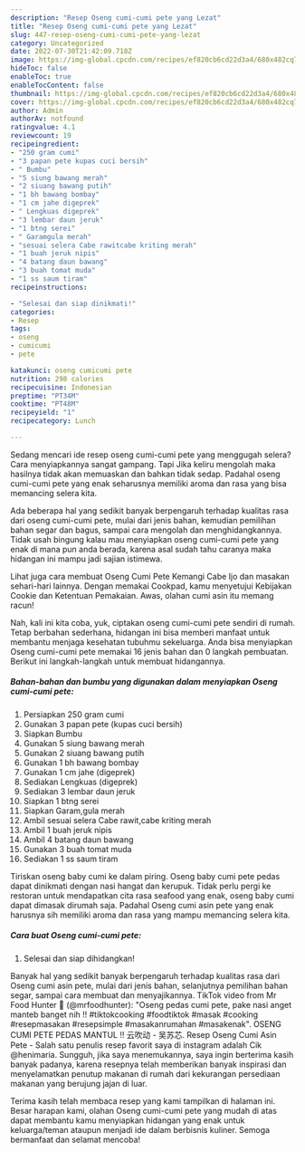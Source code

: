 ```yaml
---
description: "Resep Oseng cumi-cumi pete yang Lezat"
title: "Resep Oseng cumi-cumi pete yang Lezat"
slug: 447-resep-oseng-cumi-cumi-pete-yang-lezat
category: Uncategorized
date: 2022-07-30T21:42:09.718Z
image: https://img-global.cpcdn.com/recipes/ef820cb6cd22d3a4/680x482cq70/oseng-cumi-cumi-pete-foto-resep-utama.jpg
hideToc: false
enableToc: true
enableTocContent: false
thumbnail: https://img-global.cpcdn.com/recipes/ef820cb6cd22d3a4/680x482cq70/oseng-cumi-cumi-pete-foto-resep-utama.jpg
cover: https://img-global.cpcdn.com/recipes/ef820cb6cd22d3a4/680x482cq70/oseng-cumi-cumi-pete-foto-resep-utama.jpg
author: Admin
authorAv: notfound
ratingvalue: 4.1
reviewcount: 19
recipeingredient:
- "250 gram cumi"
- "3 papan pete kupas cuci bersih"
- " Bumbu"
- "5 siung bawang merah"
- "2 siuang bawang putih"
- "1 bh bawang bombay"
- "1 cm jahe digeprek"
- " Lengkuas digeprek"
- "3 lembar daun jeruk"
- "1 btng serei"
- " Garamgula merah"
- "sesuai selera Cabe rawitcabe kriting merah"
- "1 buah jeruk nipis"
- "4 batang daun bawang"
- "3 buah tomat muda"
- "1 ss saum tiram"
recipeinstructions:

- "Selesai dan siap dinikmati!"
categories:
- Resep
tags:
- oseng
- cumicumi
- pete

katakunci: oseng cumicumi pete 
nutrition: 298 calories
recipecuisine: Indonesian
preptime: "PT34M"
cooktime: "PT48M"
recipeyield: "1"
recipecategory: Lunch

---
```



Sedang mencari ide resep oseng cumi-cumi pete yang menggugah selera? Cara menyiapkannya sangat gampang. Tapi Jika keliru mengolah maka hasilnya tidak akan memuaskan dan bahkan tidak sedap. Padahal oseng cumi-cumi pete yang enak seharusnya memiliki aroma dan rasa yang bisa memancing selera kita.


Ada beberapa hal yang sedikit banyak berpengaruh terhadap kualitas rasa dari oseng cumi-cumi pete, mulai dari jenis bahan, kemudian pemilihan bahan segar dan bagus, sampai cara mengolah dan menghidangkannya. Tidak usah bingung kalau mau menyiapkan oseng cumi-cumi pete yang enak di mana pun anda berada, karena asal sudah tahu caranya maka hidangan ini mampu jadi sajian istimewa.

Lihat juga cara membuat Oseng Cumi Pete Kemangi Cabe Ijo dan masakan sehari-hari lainnya. Dengan memakai Cookpad, kamu menyetujui Kebijakan Cookie dan Ketentuan Pemakaian. Awas, olahan cumi asin itu memang racun!


Nah, kali ini kita coba, yuk, ciptakan oseng cumi-cumi pete sendiri di rumah. Tetap berbahan sederhana, hidangan ini bisa memberi manfaat untuk membantu menjaga kesehatan tubuhmu sekeluarga. Anda bisa menyiapkan Oseng cumi-cumi pete memakai 16 jenis bahan dan 0 langkah pembuatan. Berikut ini langkah-langkah untuk membuat hidangannya.

<!--inarticleads1-->

##### Bahan-bahan dan bumbu yang digunakan dalam menyiapkan Oseng cumi-cumi pete:

1. Persiapkan 250 gram cumi
1. Gunakan 3 papan pete (kupas cuci bersih)
1. Siapkan  Bumbu
1. Gunakan 5 siung bawang merah
1. Gunakan 2 siuang bawang putih
1. Gunakan 1 bh bawang bombay
1. Gunakan 1 cm jahe (digeprek)
1. Sediakan  Lengkuas (digeprek)
1. Sediakan 3 lembar daun jeruk
1. Siapkan 1 btng serei
1. Siapkan  Garam,gula merah
1. Ambil sesuai selera Cabe rawit,cabe kriting merah
1. Ambil 1 buah jeruk nipis
1. Ambil 4 batang daun bawang
1. Gunakan 3 buah tomat muda
1. Sediakan 1 ss saum tiram


Tiriskan oseng baby cumi ke dalam piring. Oseng baby cumi pete pedas dapat dinikmati dengan nasi hangat dan kerupuk. Tidak perlu pergi ke restoran untuk mendapatkan cita rasa seafood yang enak, oseng baby cumi dapat dimasak dirumah saja. Padahal Oseng cumi asin pete yang enak harusnya sih memiliki aroma dan rasa yang mampu memancing selera kita. 

<!--inarticleads2-->

##### Cara buat Oseng cumi-cumi pete:


1. Selesai dan siap dihidangkan!

Banyak hal yang sedikit banyak berpengaruh terhadap kualitas rasa dari Oseng cumi asin pete, mulai dari jenis bahan, selanjutnya pemilihan bahan segar, sampai cara membuat dan menyajikannya. TikTok video from Mr Food Hunter 🍳 (@mrfoodhunter): &#34;Oseng pedas cumi pete, pake nasi anget manteb banget nih !! #tiktokcooking #foodtiktok #masak #cooking #resepmasakan #resepsimple #masakanrumahan #masakenak&#34;. OSENG CUMI PETE PEDAS MANTUL !! 云吹动 - 吴苏芯. Resep Oseng Cumi Asin Pete - Salah satu penulis resep favorit saya di instagram adalah Cik @henimaria. Sungguh, jika saya menemukannya, saya ingin berterima kasih banyak padanya, karena resepnya telah memberikan banyak inspirasi dan menyelamatkan penutup makanan di rumah dari kekurangan persediaan makanan yang berujung jajan di luar. 

Terima kasih telah membaca resep yang kami tampilkan di halaman ini. Besar harapan kami, olahan Oseng cumi-cumi pete yang mudah di atas dapat membantu kamu menyiapkan hidangan yang enak untuk keluarga/teman ataupun menjadi ide dalam berbisnis kuliner. Semoga bermanfaat dan selamat mencoba!
